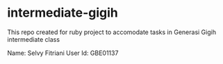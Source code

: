 # intermediate-gigih
This repo created for ruby project to accomodate tasks in Generasi Gigih intermediate class 

Name: Selvy Fitriani
User Id: GBE01137
